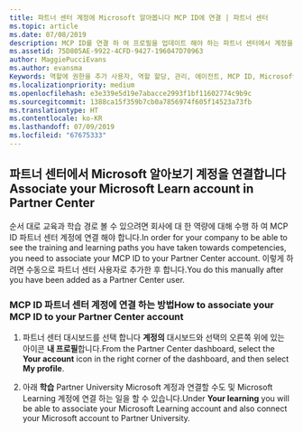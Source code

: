 ```yaml
---
title: 파트너 센터 계정에 Microsoft 알아봅니다 MCP ID에 연결 | 파트너 센터
ms.topic: article
ms.date: 07/08/2019
description: MCP ID를 연결 하 여 프로필을 업데이트 해야 하는 파트너 센터에서 계정을 지정 된 경우
ms.assetid: 75D805AE-9922-4CFD-9427-196047D70963
author: MaggiePucciEvans
ms.author: evansma
Keywords: 역할에 권한을 추가 사용자, 역할 할당, 관리, 에이전트, MCP ID, Microsoft 알아보기
ms.localizationpriority: medium
ms.openlocfilehash: e3e339e5d19e7abacce2993f1bf11602774c9b9c
ms.sourcegitcommit: 1388ca15f359b7cb0a7856974f605f14523a73fb
ms.translationtype: HT
ms.contentlocale: ko-KR
ms.lasthandoff: 07/09/2019
ms.locfileid: "67675333"
---
```

## <a name="associate-your-microsoft-learn-account-in-partner-center"></a><span data-ttu-id="7bc55-104">파트너 센터에서 Microsoft 알아보기 계정을 연결합니다</span><span class="sxs-lookup"><span data-stu-id="7bc55-104">Associate your Microsoft Learn account in Partner Center</span></span>

<span data-ttu-id="7bc55-105">순서 대로 교육과 학습 경로 볼 수 있으려면 회사에 대 한 역량에 대해 수행 하 여 MCP ID 파트너 센터 계정에 연결 해야 합니다.</span><span class="sxs-lookup"><span data-stu-id="7bc55-105">In order for your company to be able to see the training and learning paths you have taken towards competencies, you need to associate your MCP ID to your Partner Center account.</span></span> <span data-ttu-id="7bc55-106">이렇게 하려면 수동으로 파트너 센터 사용자로 추가한 후 합니다.</span><span class="sxs-lookup"><span data-stu-id="7bc55-106">You do this manually after you have been added as a Partner Center user.</span></span>

### <a name="how-to-associate-your-mcp-id-to-your-partner-center-account"></a><span data-ttu-id="7bc55-107">MCP ID 파트너 센터 계정에 연결 하는 방법</span><span class="sxs-lookup"><span data-stu-id="7bc55-107">How to associate your MCP ID to your Partner Center account</span></span>

1. <span data-ttu-id="7bc55-108">파트너 센터 대시보드를 선택 합니다 **계정의** 대시보드와 선택의 오른쪽 위에 있는 아이콘 **내 프로필**합니다.</span><span class="sxs-lookup"><span data-stu-id="7bc55-108">From the Partner Center dashboard, select the **Your account** icon in the right corner of the dashboard, and then select **My profile**.</span></span>

2. <span data-ttu-id="7bc55-109">아래 **학습** Partner University Microsoft 계정과 연결할 수도 및 Microsoft Learning 계정에 연결 하는 일을 할 수 있습니다.</span><span class="sxs-lookup"><span data-stu-id="7bc55-109">Under **Your learning** you will be able to associate your Microsoft Learning account and also connect your Microsoft account to Partner University.</span></span>